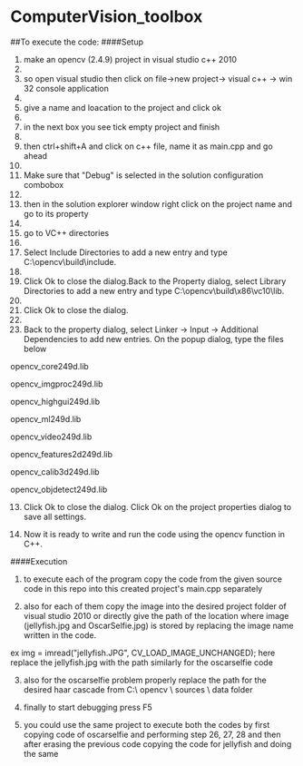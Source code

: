 # ComputerVision_toolbox
##To execute the code:
####Setup
1. make an opencv (2.4.9) project in visual studio c++ 2010
2. 
2. so open visual studio then click on file->new project-> visual c++ -> win 32 console application
3. 
3. give a name and loacation to the project and click ok
4. 
4. in the next box you see tick empty project and finish
5. 
5. then ctrl+shift+A and click on c++ file, name it as main.cpp and go ahead
6. 
6. Make sure that "Debug" is selected in the solution configuration combobox
6. 
7. then in the solution explorer window right click on the project name and go to its property
7. 
8. go to VC++ directories
8. 
9. Select Include Directories to add a new entry and type C:\opencv\build\include.
9. 
10. Click Ok to close the dialog.Back to the Property dialog, select Library Directories to add a new entry and type     C:\opencv\build\x86\vc10\lib.
10. 
11. Click Ok to close the dialog.
12. 
12. Back to the property dialog, select Linker → Input → Additional Dependencies to add new entries. On the popup dialog, type the files below

opencv_core249d.lib 

opencv_imgproc249d.lib

opencv_highgui249d.lib

opencv_ml249d.lib

opencv_video249d.lib

opencv_features2d249d.lib

opencv_calib3d249d.lib

opencv_objdetect249d.lib

13. Click Ok to close the dialog. Click Ok on the project properties dialog to save all settings.

14. Now it is ready to write and run the code using the opencv function in C++.

####Execution

1. to execute each of the program copy the code from the given source code in this repo into this created project's main.cpp separately

2. also for each of them copy the image into the desired project folder of visual studio 2010 or directly give the path of the location where image (jellyfish.jpg and OscarSelfie.jpg) is stored by replacing the image name written in the code.

ex  img = imread("jellyfish.JPG", CV_LOAD_IMAGE_UNCHANGED); here replace the jellyfish.jpg with the path similarly for the oscarselfie code

3. also for the oscarselfie problem properly replace the path for the desired haar cascade from C:\ opencv \ sources \ data folder

4. finally to start debugging press F5

5. you could use the same project to execute both the codes by first copying code of oscarselfie and performing step 26, 27, 28 and then after erasing the previous code copying the code for jellyfish and doing the same
